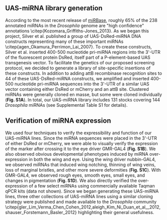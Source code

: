 ## UAS-miRNA library generation

According to the most recent release of [miRBase](http://mirbase.org), roughly 65% of the 238 annotated miRNAs in the *Drosophila* genome are "high confidence" annotations \citep{Kozomara_Griffiths-Jones_2013}. As we began this project, Silver et al. published a group of UAS-DsRed-miRNA DNA constructs representing many of these important miRNAs \citep{agen_Okamura_Perrimon_Lai_2007}. To create these constructs, Silver et al. inserted 400-500 nucleotide pri-miRNA regions into the 3'-UTR of the fluorescent protein DsRed, itself part of a P-element-based UAS transgenesis vector. To facilitate the genetics of our proposed screening protocol, we decided to generate a library of site-specific insertions of these constructs. In addition to adding attB recombinase recognition sites to 44 of these UAS-DsRed-miRNA constructs, we amplified and inserted 400-500 nucleotide pri-miRNA sequences into the 3'-UTR of a similar UAS vector containing either DsRed or mCherry and an attB site. Clustered miRNAs were generally cloned en masse, but some were cloned individually (**Fig. S1A**).  In total, our UAS-miRNA library includes 131 stocks covering 144 *Drosophila* miRNAs (see Supplemental Table S1 for details).

## Verification of miRNA expression

We used four techniques to verify the expressibility and function of our UAS-miRNA lines. Since the miRNA sequences were placed in the 3'-UTR of either DsRed or mCherry, we were able to visually verify the expression of the marker after crossing it to the eye driver GMR-GAL4 (**Fig. S1B**). We also observed obvious developmental phenotypes induced by miRNA over-expression in both the wing and eye. Using the wing driver nubbin-GAL4, we observed miRNAs that induced wing notching, thinning of wing veins, loss of marginal bristles, and other more severe deformities (**Fig. S1C**). With GMR-GAL4, we observed rough eyes, smooth eyes, small eyes, and changes in pigmentation (**Fig. S1D**). We also directly verified the over-expression of a few select miRNAs using commercially available Taqman qPCR kits (data not shown). Since we began generating these UAS-miRNA lines, three other collections of UAS-miRNA lines using a similar cloning strategy were published and made available to the *Drosophila* community \citep{gler_Lim_Verma_Chen_Cohen_2012,aleigh_Kim_Ni_Duan_et_al__2012,shauser_Forstemann_Basler_2012} highlighting their general usefulness.